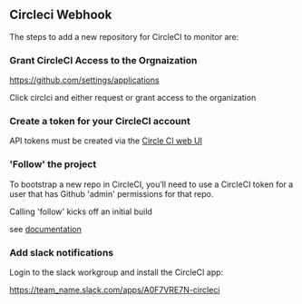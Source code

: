 ## Circleci Webhook

The steps to add a new repository for CircleCI to monitor are:

### Grant CircleCI Access to the Orgnaization

https://github.com/settings/applications

Click circlci and either request or grant access to the organization


### Create a token for your CircleCI account

API tokens must be created via the [Circle CI web UI](https://circleci.com/account/api)


### 'Follow' the project

To bootstrap a new repo in CircleCI, you’ll need to use a CircleCI token for a user that has Github 'admin' permissions for that repo.

Calling 'follow' kicks off an initial build

see [documentation](https://circleci.com/docs/api/v1-reference/#follow-project)


### Add slack notifications

Login to the slack workgroup and install the CircleCI app:

https://team_name.slack.com/apps/A0F7VRE7N-circleci
